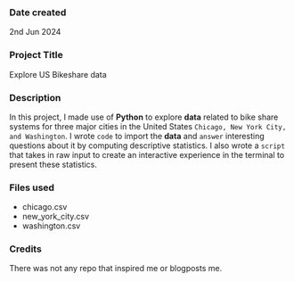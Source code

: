 ### Date created
2nd Jun 2024

### Project Title
Explore US Bikeshare data

### Description
In this project, I made use of **Python** to explore **data** related to bike share systems for three major cities in the United States `Chicago, New York City, and Washington`. I wrote `code` to import the **data** and `answer` interesting questions about it by computing descriptive statistics. I also wrote a `script` that takes in raw input to create an interactive experience in the terminal to present these statistics.

### Files used
- chicago.csv
- new_york_city.csv
- washington.csv

### Credits
There was not any repo that inspired me or blogposts me.
